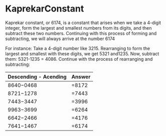 # KaprekarConstant
Kaprekar constant, or 6174, is a constant that arises when we take a 4-digit integer, form the largest and smallest numbers from its digits, and then subtract these two numbers. Continuing with this process of forming and subtracting, we will always arrive at the number 6174

For instance: 
Take a 4-digit number like 3215. Rearranging to form the largest and smallest with these digits, we get 5321 and1235. Now, subtract them: 5321-1235 = 4086. Continue with the process of rearranging and subtracting:

| Descending - Acending | Answer |
| --------------------- | ------ |
| 8640−0468 | =8172 |
| 8721−1278 | =7443 |
| 7443−3447 | =3996 |
| 9963−3699 | =6264 |
| 6642−2466 | =4176 |
| 7641−1467 | =6174 |
